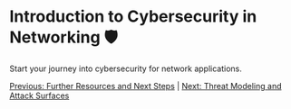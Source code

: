 # Introduction to Cybersecurity in Networking 🛡️

Start your journey into cybersecurity for network applications.

[Previous: Further Resources and Next Steps](../part2/25-further-resources-and-next-steps.md) | [Next: Threat Modeling and Attack Surfaces](02-threat-modeling-and-attack-surfaces.md)
